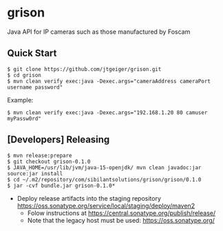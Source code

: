 # grison
Java API for IP cameras such as those manufactured by Foscam

## Quick Start

```
$ git clone https://github.com/jtgeiger/grison.git
$ cd grison
$ mvn clean verify exec:java -Dexec.args="cameraAddress cameraPort username password"
```

Example:

```
$ mvn clean verify exec:java -Dexec.args="192.168.1.20 80 camuser myPassw0rd"
```

## [Developers] Releasing

```
$ mvn release:prepare
$ git checkout grison-0.1.0
$ JAVA_HOME=/usr/lib/jvm/java-15-openjdk/ mvn clean javadoc:jar source:jar install
$ cd ~/.m2/repository/com/sibilantsolutions/grison/grison/0.1.0
$ jar -cvf bundle.jar grison-0.1.0*
```

- Deploy release artifacts into the staging repository https://oss.sonatype.org/service/local/staging/deploy/maven2
  - Folow instructions at https://central.sonatype.org/publish/release/
  - Note that the legacy host must be used: https://oss.sonatype.org/
